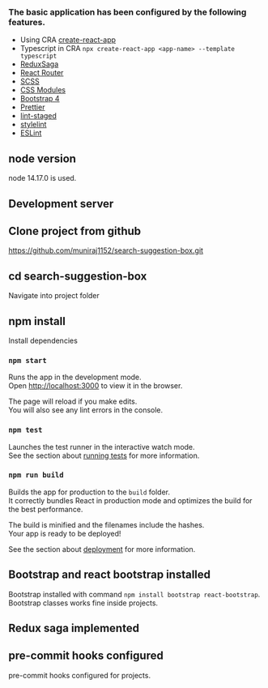 ### The basic application has been configured by the following features.

- Using CRA  [create-react-app](https://create-react-app.dev/ "Create React App")
- Typescript in CRA `npx create-react-app <app-name> --template typescript`
- [ReduxSaga](https://redux-saga.js.org/ "ReduxSaga")
- [React Router](https://reactrouter.com/web/guides/quick-start "React Router")
- [SCSS](https://create-react-app.dev/docs/adding-a-sass-stylesheet/ "SCSS")
- [CSS Modules](https://create-react-app.dev/docs/adding-a-css-modules-stylesheet/ "CSS Modules")
- [Bootstrap 4](https://getbootstrap.com/docs/4.0/getting-started/introduction/ "Bootstrap 4")
- [Prettier](https://prettier.io/docs/en/configuration.html "prettier")
- [lint-staged](https://github.com/okonet/lint-staged#readme "lint-staged")
- [stylelint](https://stylelint.io/ "stylelint")
- [ESLint](https://eslint.org/)

## node version

node 14.17.0 is used.

## Development server

## Clone project from github

https://github.com/muniraj1152/search-suggestion-box.git
## cd search-suggestion-box

Navigate into project folder
## npm install

Install dependencies

### `npm start`

Runs the app in the development mode.\
Open [http://localhost:3000](http://localhost:3000) to view it in the browser.

The page will reload if you make edits.\
You will also see any lint errors in the console.

### `npm test`

Launches the test runner in the interactive watch mode.\
See the section about [running tests](https://facebook.github.io/create-react-app/docs/running-tests) for more information.

### `npm run build`

Builds the app for production to the `build` folder.\
It correctly bundles React in production mode and optimizes the build for the best performance.

The build is minified and the filenames include the hashes.\
Your app is ready to be deployed!

See the section about [deployment](https://facebook.github.io/create-react-app/docs/deployment) for more information.

## Bootstrap and react bootstrap installed
Bootstrap  installed with command `npm install bootstrap react-bootstrap`. Bootstrap classes works fine inside projects. 

## Redux saga implemented

## pre-commit hooks configured
pre-commit hooks configured for projects.